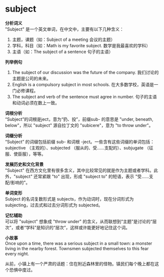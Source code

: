 # subject

**分析词义**  
"Subject" 是一个英文单词，在中文中，主要有以下几种含义：

  

1.  主题，课题（如：Subject of a meeting 会议的主题）
2.  学科，科目（如：Math is my favorite subject. 数学是我最喜欢的学科）
3.  主语（如：The subject of a sentence 句子的主语）

  

**列举例句**

  

1.  The subject of our discussion was the future of the company. 我们讨论的主题是公司的未来。
2.  English is a compulsory subject in most schools. 在大多数学校，英语是一门必修课程。
3.  The subject and verb of the sentence must agree in number. 句子的主语和动词必须在数上一致。

  

**词根分析**  
“Subject”的词根是ject，意为“扔、投”，前缀sub- 的意思是 "under, beneath, below"，所以 "subject" 源自拉丁文的 "subicere"，意为 "to throw under"。

  

**词缀分析**  
“Subject” 的词缀包括前缀 sub- 和词根 -ject。一些含有这些词缀的单词包括：subjective （主观的）、subjected （服从的、受......支配的）、subjugate （征服、使臣服），等等。

  

**发展历史和文化背景**  
"Subject" 在西方文化里有很多含义，其中比较常见的就是作为主题或者学科。此外，"subject" 还常紧跟 "to" 出现，形成 "subject to" 的短语，表示 "受……支配/影响的"。

  

**单词变形**  
Subject 的名词复数形式是 subjects，作为动词时，现在分词形式为 subjecting，过去式和过去分词形式为 subjected。

  

**记忆辅助**  
可以将 "subject" 想象成 "throw under" 的含义，从而联想到“主题”是讨论的“层次”，或者“学科”是知识的“层次”，这样或许能更好地记住这个词。

  

**小故事**  
Once upon a time, there was a serious subject in a small town: a monster living in the nearby forest. Townsmen subjected themselves to this fear every night.

  

从前，小镇上有一个严肃的话题：住在附近森林里的怪物。镇民们每个晚上都在这个恐惧中度过。
